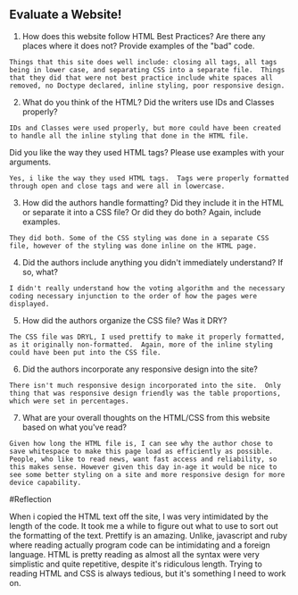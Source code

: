 ## Evaluate a Website! 
 
1) How does this website follow HTML Best Practices? Are there any places where 
it does not?  Provide examples of the "bad" code.
```
Things that this site does well include: closing all tags, all tags being in lower case, and separating CSS into a separate file.  Things that they did that were not best practice include white spaces all removed, no Doctype declared, inline styling, poor responsive design.
```
2) What do you think of the HTML? Did the writers use IDs and Classes properly? 
```
IDs and Classes were used properly, but more could have been created to handle all the inline styling that done in the HTML file.
```
Did you like the way they used HTML tags?  Please use examples with your arguments.
```
Yes, i like the way they used HTML tags.  Tags were properly formatted through open and close tags and were all in lowercase.
``` 
3) How did the authors handle formatting? Did they include it in the HTML or separate it into a CSS file? Or did they do both?  Again, include examples.
```
They did both. Some of the CSS styling was done in a separate CSS file, however of the styling was done inline on the HTML page. 
``` 
4) Did the authors include anything you didn't immediately understand? 
If so, what?
```
I didn't really understand how the voting algorithm and the necessary coding necessary injunction to the order of how the pages were displayed.
```
5) How did the authors organize the CSS file? Was it DRY?
``` 
The CSS file was DRYL, I used prettify to make it properly formatted, as it originally non-formatted.  Again, more of the inline styling could have been put into the CSS file.
``` 
6) Did the authors incorporate any responsive design into the site?
```
There isn't much responsive design incorporated into the site.  Only thing that was responsive design friendly was the table proportions, which were set in percentages.
```
7) What are your overall thoughts on the HTML/CSS from this website based on what you've read?
```
Given how long the HTML file is, I can see why the author chose to save whitespace to make this page load as efficiently as possible.  People, who like to read news, want fast access and reliability, so this makes sense. However given this day in-age it would be nice to see some better styling on a site and more responsive design for more device capability.
```
#Reflection

When i copied the HTML text off the site, I was very intimidated by the length of the code. It took me a while to figure out what to use to sort out the formatting of the text.  Prettify is an amazing. Unlike, javascript and ruby where reading actually program code can be intimidating and a foreign language. HTML is pretty reading as almost all the syntax were very simplistic and quite repetitive, despite it's ridiculous length.  Trying to reading HTML and CSS is always tedious, but it's something I need to work on.
